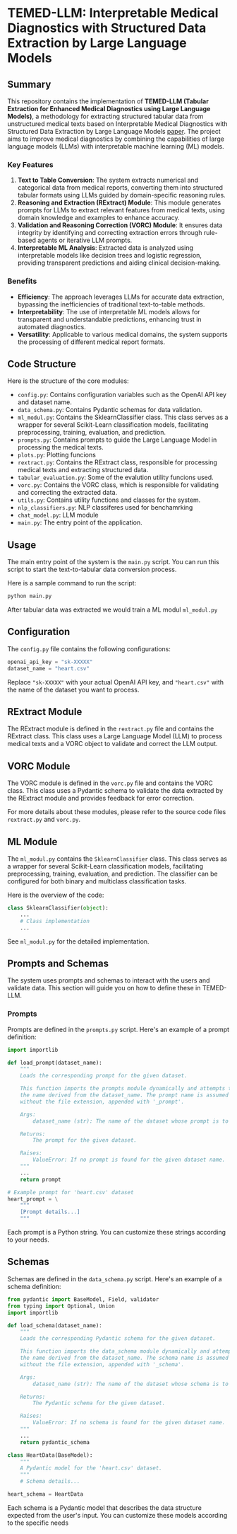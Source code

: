# TEMED-LLM: Interpretable Medical Diagnostics with Structured Data Extraction by Large Language Models

## Summary
This repository contains the implementation of **TEMED-LLM (Tabular Extraction for Enhanced Medical Diagnostics using Large Language Models)**, a methodology for extracting structured tabular data from unstructured medical texts based on Interpretable Medical Diagnostics with Structured Data Extraction by Large Language Models [paper](https://arxiv.org/pdf/2306.05052). The project aims to improve medical diagnostics by combining the capabilities of large language models (LLMs) with interpretable machine learning (ML) models. 

### Key Features
1. **Text to Table Conversion**: The system extracts numerical and categorical data from medical reports, converting them into structured tabular formats using LLMs guided by domain-specific reasoning rules.
2. **Reasoning and Extraction (RExtract) Module**: This module generates prompts for LLMs to extract relevant features from medical texts, using domain knowledge and examples to enhance accuracy.
3. **Validation and Reasoning Correction (VORC) Module**: It ensures data integrity by identifying and correcting extraction errors through rule-based agents or iterative LLM prompts.
4. **Interpretable ML Analysis**: Extracted data is analyzed using interpretable models like decision trees and logistic regression, providing transparent predictions and aiding clinical decision-making.

### Benefits
- **Efficiency**: The approach leverages LLMs for accurate data extraction, bypassing the inefficiencies of traditional text-to-table methods.
- **Interpretability**: The use of interpretable ML models allows for transparent and understandable predictions, enhancing trust in automated diagnostics.
- **Versatility**: Applicable to various medical domains, the system supports the processing of different medical report formats.

## Code Structure

Here is the structure of the core modules:

- `config.py`: Contains configuration variables such as the OpenAI API key and dataset name.
- `data_schema.py`: Contains Pydantic schemas for data validation.
- `ml_modul.py`: Contains the SklearnClassifier class. This class serves as a wrapper for several Scikit-Learn classification models, facilitating preprocessing, training, evaluation, and prediction.
- `prompts.py`: Contains prompts to guide the Large Language Model in processing the medical texts.
- `plots.py`: Plotting funcions
- `rextract.py`: Contains the RExtract class, responsible for processing medical texts and extracting structured data.
- `tabular_evaluation.py`: Some of the evalution utility funcions used.
- `vorc.py`: Contains the VORC class, which is responsible for validating and correcting the extracted data.
- `utils.py`: Contains utility functions and classes for the system.
- `nlp_classifiers.py`: NLP classiferes used for benchamrking
- `chat_model.py`: LLM module
- `main.py`: The entry point of the application.

## Usage

The main entry point of the system is the `main.py` script. You can run this script to start the text-to-tabular data conversion process.

Here is a sample command to run the script:

```bash
python main.py
```

After tabular data was extracted we would train a ML modul `ml_modul.py`

## Configuration

The `config.py` file contains the following configurations:

```python
openai_api_key = "sk-XXXXX"
dataset_name = "heart.csv"
```

Replace `"sk-XXXXX"` with your actual OpenAI API key, and `"heart.csv"` with the name of the dataset you want to process.

## RExtract Module
The RExtract module is defined in the `rextract.py` file and contains the RExtract class. This class uses a Large Language Model (LLM) to process medical texts and a VORC object to validate and correct the LLM output.

## VORC Module
The VORC module is defined in the `vorc.py` file and contains the VORC class. This class uses a Pydantic schema to validate the data extracted by the RExtract module and provides feedback for error correction.

For more details about these modules, please refer to the source code files `rextract.py` and `vorc.py`.

## ML Module
The `ml_modul.py` contains the `SklearnClassifier` class. This class serves as a wrapper for several Scikit-Learn classification models, facilitating preprocessing, training, evaluation, and prediction. The classifier can be configured for both binary and multiclass classification tasks.

Here is the overview of the code:
```python
class SklearnClassifier(object):
    ...
    # Class implementation
    ...
```
See `ml_modul.py` for the detailed implementation.


## Prompts and Schemas

The system uses prompts and schemas to interact with the users and validate data. This section will guide you on how to define these in TEMED-LLM.

### Prompts

Prompts are defined in the `prompts.py` script. Here's an example of a prompt definition:

```python
import importlib

def load_prompt(dataset_name):
    """
    Loads the corresponding prompt for the given dataset.

    This function imports the prompts module dynamically and attempts to load the prompt with
    the name derived from the dataset_name. The prompt name is assumed to be the dataset name
    without the file extension, appended with '_prompt'. 

    Args:
        dataset_name (str): The name of the dataset whose prompt is to be loaded.

    Returns:
        The prompt for the given dataset.

    Raises:
        ValueError: If no prompt is found for the given dataset name.
    """
    ...
    return prompt

# Example prompt for 'heart.csv' dataset
heart_prompt = \
    """
    [Prompt details...]
    """
```

Each prompt is a Python string. You can customize these strings according to your needs.

## Schemas
Schemas are defined in the `data_schema.py` script. Here's an example of a schema definition:

```python
from pydantic import BaseModel, Field, validator
from typing import Optional, Union
import importlib

def load_schema(dataset_name):    
    """
    Loads the corresponding Pydantic schema for the given dataset.

    This function imports the data_schema module dynamically and attempts to load the schema with
    the name derived from the dataset_name. The schema name is assumed to be the dataset name
    without the file extension, appended with '_schema'. 

    Args:
        dataset_name (str): The name of the dataset whose schema is to be loaded.

    Returns:
        The Pydantic schema for the given dataset.

    Raises:
        ValueError: If no schema is found for the given dataset name.
    """
    ...
    return pydantic_schema

class HeartData(BaseModel):
    """
    A Pydantic model for the 'heart.csv' dataset.
    """
    # Schema details...

heart_schema = HeartData
```

Each schema is a Pydantic model that describes the data structure expected from the user's input. You can customize these models according to the specific needs
